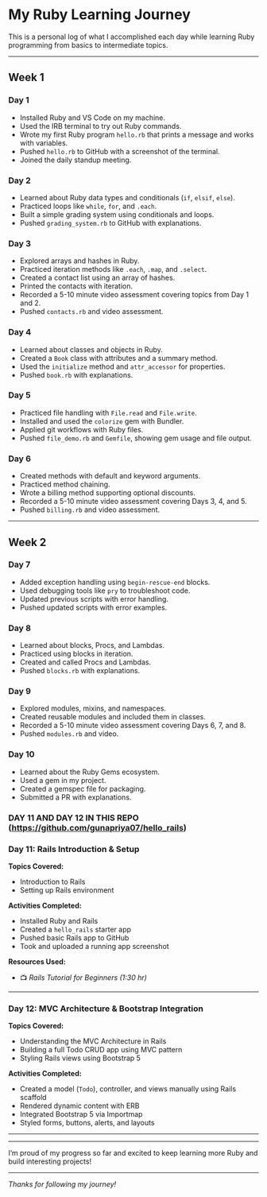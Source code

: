 # My Ruby Learning Journey

This is a personal log of what I accomplished each day while learning Ruby programming from basics to intermediate topics.

---

## Week 1

### Day 1
- Installed Ruby and VS Code on my machine.
- Used the IRB terminal to try out Ruby commands.
- Wrote my first Ruby program `hello.rb` that prints a message and works with variables.
- Pushed `hello.rb` to GitHub with a screenshot of the terminal.
- Joined the daily standup meeting.

### Day 2
- Learned about Ruby data types and conditionals (`if`, `elsif`, `else`).
- Practiced loops like `while`, `for`, and `.each`.
- Built a simple grading system using conditionals and loops.
- Pushed `grading_system.rb` to GitHub with explanations.

### Day 3
- Explored arrays and hashes in Ruby.
- Practiced iteration methods like `.each`, `.map`, and `.select`.
- Created a contact list using an array of hashes.
- Printed the contacts with iteration.
- Recorded a 5-10 minute video assessment covering topics from Day 1 and 2.
- Pushed `contacts.rb` and video assessment.

### Day 4
- Learned about classes and objects in Ruby.
- Created a `Book` class with attributes and a summary method.
- Used the `initialize` method and `attr_accessor` for properties.
- Pushed `book.rb` with explanations.

### Day 5
- Practiced file handling with `File.read` and `File.write`.
- Installed and used the `colorize` gem with Bundler.
- Applied git workflows with Ruby files.
- Pushed `file_demo.rb` and `Gemfile`, showing gem usage and file output.

### Day 6
- Created methods with default and keyword arguments.
- Practiced method chaining.
- Wrote a billing method supporting optional discounts.
- Recorded a 5-10 minute video assessment covering Days 3, 4, and 5.
- Pushed `billing.rb` and video assessment.

---

## Week 2

### Day 7
- Added exception handling using `begin-rescue-end` blocks.
- Used debugging tools like `pry` to troubleshoot code.
- Updated previous scripts with error handling.
- Pushed updated scripts with error examples.

### Day 8
- Learned about blocks, Procs, and Lambdas.
- Practiced using blocks in iteration.
- Created and called Procs and Lambdas.
- Pushed `blocks.rb` with explanations.

### Day 9
- Explored modules, mixins, and namespaces.
- Created reusable modules and included them in classes.
- Recorded a 5-10 minute video assessment covering Days 6, 7, and 8.
- Pushed `modules.rb` and video.

### Day 10
- Learned about the Ruby Gems ecosystem.
- Used a gem in my project.
- Created a gemspec file for packaging.
- Submitted a PR with explanations.

### DAY 11 AND DAY 12  IN THIS REPO (https://github.com/gunapriya07/hello_rails)

###  Day 11: Rails Introduction & Setup

**Topics Covered:**
- Introduction to Rails
- Setting up Rails environment

**Activities Completed:**
- Installed Ruby and Rails
- Created a `hello_rails` starter app
- Pushed basic Rails app to GitHub
- Took and uploaded a running app screenshot

**Resources Used:**
- 📺 *Rails Tutorial for Beginners (1:30 hr)*

---

### Day 12: MVC Architecture & Bootstrap Integration

**Topics Covered:**
- Understanding the MVC Architecture in Rails
- Building a full Todo CRUD app using MVC pattern
- Styling Rails views using Bootstrap 5

**Activities Completed:**
- Created a model (`Todo`), controller, and views manually using Rails scaffold
- Rendered dynamic content with ERB
- Integrated Bootstrap 5 via Importmap
- Styled forms, buttons, alerts, and layouts

---


---

I’m proud of my progress so far and excited to keep learning more Ruby and build interesting projects!

---

*Thanks for following my journey!*
